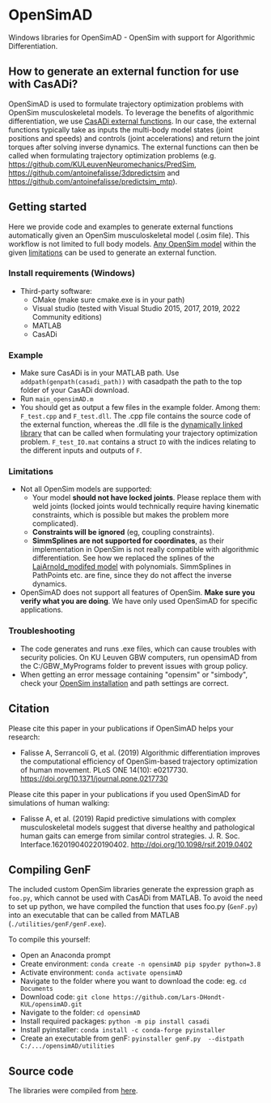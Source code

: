 # OpenSimAD
Windows libraries for OpenSimAD - OpenSim with support for Algorithmic Differentiation.

## How to generate an external function for use with CasADi?
OpenSimAD is used to formulate trajectory optimization problems with OpenSim musculoskeletal models. To leverage the benefits of algorithmic differentiation, we use [CasADi external functions](https://web.casadi.org/docs/#casadi-s-external-function). In our case, the external functions typically take as inputs the multi-body model states (joint positions and speeds) and controls (joint accelerations) and return the joint torques after solving inverse dynamics. The external functions can then be called when formulating trajectory optimization problems (e.g. https://github.com/KULeuvenNeuromechanics/PredSim, https://github.com/antoinefalisse/3dpredictsim and https://github.com/antoinefalisse/predictsim_mtp).


## Getting started
Here we provide code and examples to generate external functions automatically given an OpenSim musculoskeletal model (.osim file).
This workflow is not limited to full body models. [Any OpenSim model](https://user-images.githubusercontent.com/71920801/143950905-9ef6263e-c763-409a-bf7e-905efd8d28b8.png) within the given [limitations](#Limitations) can be used to generate an external function.

### Install requirements (Windows)
  - Third-party software:
    - CMake (make sure cmake.exe is in your path)
    - Visual studio (tested with Visual Studio 2015, 2017, 2019, 2022 Community editions)
    - MATLAB
    - CasADi

### Example
  - Make sure CasADi is in your MATLAB path. Use `addpath(genpath(casadi_path))` with casadpath the path to the top folder of your CasADi download.
  - Run `main_opensimAD.m`
  - You should get as output a few files in the example folder. Among them: `F_test.cpp` and `F_test.dll`. The .cpp file contains the source code of the external function, whereas the .dll file is the [dynamically linked library](https://web.casadi.org/docs/#casadi-s-external-function) that can be called when formulating your trajectory optimization problem. `F_test_IO.mat` contains a struct `IO` with the indices relating to the different inputs and outputs of `F`.

### Limitations
  - Not all OpenSim models are supported:
    - Your model **should not have locked joints**. Please replace them with weld joints (locked joints would technically require having kinematic constraints, which is possible but makes the problem more complicated).
    - **Constraints will be ignored** (eg, coupling constraints).
    - **SimmSplines are not supported for coordinates**, as their implementation in OpenSim is not really compatible with algorithmic differentiation. See how we replaced the splines of the [LaiArnold_modifed model](https://simtk.org/projects/model-high-flex) with polynomials. SimmSplines in PathPoints etc. are fine, since they do not affect the inverse dynamics.
  - OpenSimAD does not support all features of OpenSim. **Make sure you verify what you are doing**. We have only used OpenSimAD for specific applications.

### Troubleshooting
- The code generates and runs .exe files, which can cause troubles with security policies. On KU Leuven GBW computers, run opensimAD from the C:/GBW_MyPrograms folder to prevent issues with group policy.
- When getting an error message containing "opensim" or "simbody", check your [OpenSim installation](https://simtk-confluence.stanford.edu:8443/display/OpenSim/Scripting+with+Matlab) and path settings are correct.

## Citation
Please cite this paper in your publications if OpenSimAD helps your research:
  - Falisse A, Serrancolí G, et al. (2019) Algorithmic differentiation improves the computational efficiency of OpenSim-based trajectory optimization of human movement. PLoS ONE 14(10): e0217730. https://doi.org/10.1371/journal.pone.0217730

Please cite this paper in your publications if you used OpenSimAD for simulations of human walking:
  - Falisse A, et al. (2019) Rapid predictive simulations with complex musculoskeletal models suggest that diverse healthy and pathological human gaits can emerge from similar control strategies. J. R. Soc. Interface.162019040220190402. http://doi.org/10.1098/rsif.2019.0402

## Compiling GenF
The included custom OpenSim libraries generate the expression graph as `foo.py`, which cannot be used with CasADi from MATLAB. To avoid the need to set up python, we have compiled the function that uses foo.py (`GenF.py`) into an executable that can be called from MATLAB (`./utilities/genF/genF.exe`).

To compile this yourself:
  - Open an Anaconda prompt
  - Create environment: `conda create -n opensimAD pip spyder python=3.8`
  - Activate environment: `conda activate opensimAD`
  - Navigate to the folder where you want to download the code: eg. `cd Documents`
  - Download code: `git clone https://github.com/Lars-DHondt-KUL/opensimAD.git`
  - Navigate to the folder: `cd opensimAD`
  - Install required packages: `python -m pip install casadi`
  - Install pyinstaller:  `conda install -c conda-forge pyinstaller`
  - Create an executable from genF: `pyinstaller genF.py  --distpath C:/.../opensimAD/utilities`

## Source code
The libraries were compiled from [here](https://github.com/antoinefalisse/opensim-core/tree/AD-recorder-work-py-install).
